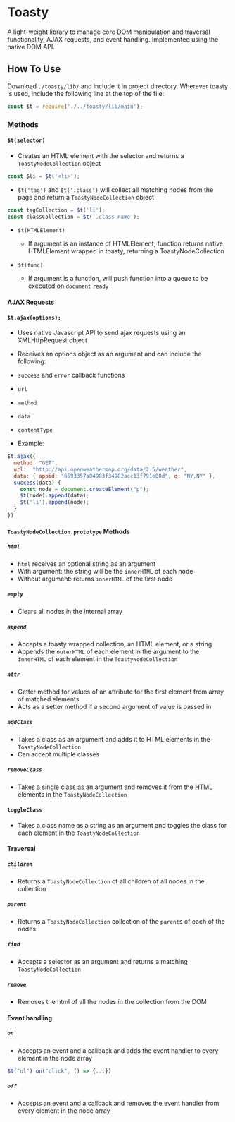 # Toasty

A light-weight library to manage core DOM manipulation and traversal functionality, AJAX requests, and event handling. Implemented using the native DOM API.

## How To Use

Download `./toasty/lib/` and include it in project directory. Wherever toasty is used, include the following line at the top of the file:
```javascript
const $t = require('./../toasty/lib/main');
```

### Methods

#### `$t(selector)`
* Creates an HTML element with the selector and returns a `ToastyNodeCollection` object
```javascript
const $li = $t('<li>');
```

* `$t('tag')` and `$t('.class')` will collect all matching nodes from the page and return a `ToastyNodeCollection` object
```javascript
const tagCollection = $t('li');
const classCollection = $t('.class-name');
```

* `$t(HTMLElement)`
  * If argument is an instance of HTMLElement, function returns native HTMLElement wrapped in toasty, returning a ToastyNodeCollection

* `$t(func)`
  * If argument is a function, will push function into a queue to be executed on `document` `ready`

#### AJAX Requests

#### `$t.ajax(options);`
* Uses native Javascript API to send ajax requests using an XMLHttpRequest object
* Receives an options object as an argument and can include the following:
 * `success` and `error` callback functions
 * `url`
 * `method`
 * `data`
 * `contentType`

* Example:
```javascript
$t.ajax({
  method: "GET",
  url:  "http://api.openweathermap.org/data/2.5/weather",
  data: { appid: "6593357a84983f34982acc13f791e08d", q: "NY,NY" },
  success(data) {
    const node = document.createElement("p");
    $t(node).append(data);
    $t('li').append(node);
  }
})
```

#### `ToastyNodeCollection.prototype` Methods

##### `html`
* `html` receives an optional string as an argument
* With argument: the string will be the `innerHTML` of each node
* Without argument: returns `innerHTML` of the first node

##### `empty`
* Clears all nodes in the internal array

##### `append`
* Accepts a toasty wrapped collection, an HTML element, or a string
* Appends the `outerHTML` of each element in the argument to the `innerHTML` of each element in the `ToastyNodeCollection`

##### `attr`
* Getter method for values of an attribute for the first element from array of matched elements
* Acts as a setter method if a second argument of value is passed in

##### `addClass`
* Takes a class as an argument and adds it to HTML elements in the `ToastyNodeCollection`
* Can accept multiple classes

##### `removeClass`
* Takes a single class as an argument and removes it from the HTML elements in the `ToastyNodeCollection`

#### `toggleClass`
* Takes a class name as a string as an argument and toggles the class for each element in the `ToastyNodeCollection`

#### Traversal

##### `children`
* Returns a `ToastyNodeCollection` of all children of all nodes in the collection

##### `parent`
* Returns a `ToastyNodeCollection` collection of the `parent`s of each of the nodes

##### `find`
* Accepts a selector as an argument and returns a matching `ToastyNodeCollection`

##### `remove`
* Removes the html of all the nodes in the collection from the DOM


#### Event handling

##### `on`
* Accepts an event and a callback and adds the event handler to every element in the node array
```javascript
$t("ul").on("click", () => {...})
```

##### `off`
* Accepts an event and a callback and removes the event handler from every element in the node array
